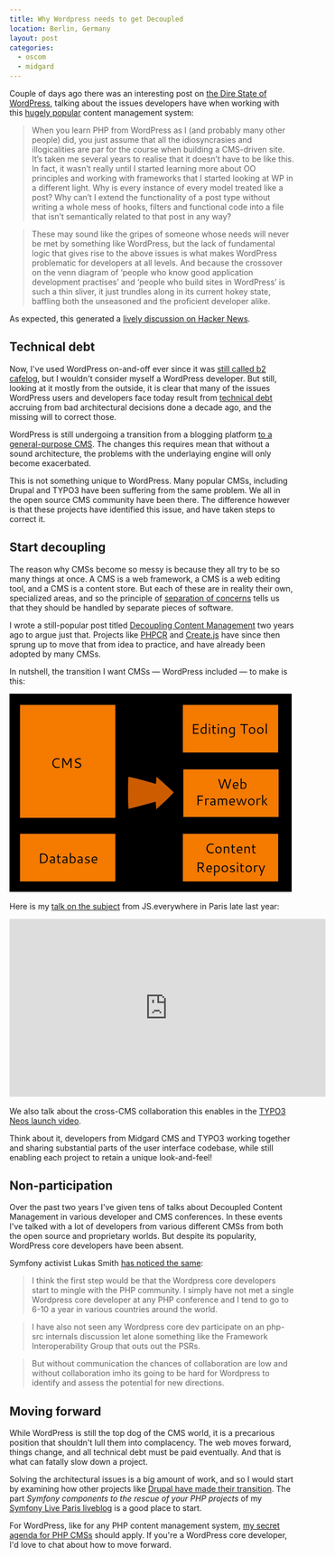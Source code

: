 ```yaml
---
title: Why Wordpress needs to get Decoupled
location: Berlin, Germany
layout: post
categories:
  - oscom
  - midgard
---
```

Couple of days ago there was an interesting post on [the Dire State of WordPress](http://jshakespeare.com/the-dire-state-of-wordpress/), talking about the issues developers have when working with this [hugely popular](http://en.wordpress.com/stats/) content management system:

> When you learn PHP from WordPress as I (and probably many other people) did, you just assume that all the idiosyncrasies and illogicalities are par for the course when building a CMS-driven site. It’s taken me several years to realise that it doesn’t have to be like this. In fact, it wasn’t really until I started learning more about OO principles and working with frameworks that I started looking at WP in a different light. Why is every instance of every model treated like a post? Why can’t I extend the functionality of a post type without writing a whole mess of hooks, filters and functional code into a file that isn’t semantically related to that post in any way?

> These may sound like the gripes of someone whose needs will never be met by something like WordPress, but the lack of fundamental logic that gives rise to the above issues is what makes WordPress problematic for developers at all levels. And because the crossover on the venn diagram of ‘people who know good application development practises’ and ‘people who build sites in WordPress’ is such a thin sliver, it just trundles along in its current hokey state, baffling both the unseasoned and the proficient developer alike.

As expected, this generated a [lively discussion on Hacker News](https://news.ycombinator.com/item?id=5407879).

## Technical debt

Now, I've used WordPress on-and-off ever since it was [still called b2 cafelog](http://codex.wordpress.org/History), but I wouldn't consider myself a WordPress developer. But still, looking at it mostly from the outside, it is clear that many of the issues WordPress users and developers face today result from [technical debt](http://en.wikipedia.org/wiki/Technical_debt) accruing from bad architectural decisions done a decade ago, and the missing will to correct those.

WordPress is still undergoing a transition from a blogging platform [to a general-purpose CMS](http://www.ducttapemarketing.com/blog/2011/02/28/wordpress-3-1-is-big-leap-into-cms/). The changes this requires mean that without a sound architecture, the problems with the underlaying engine will only become exacerbated.

This is not something unique to WordPress. Many popular CMSs, including Drupal and TYPO3 have been suffering from the same problem. We all in the open source CMS community have been there. The difference however is that these projects have identified this issue, and have taken steps to correct it.

## Start decoupling

The reason why CMSs become so messy is because they all try to be so many things at once. A CMS is a web framework, a CMS is a web editing tool, and a CMS is a content store. But each of these are in reality their own, specialized areas, and so the principle of [separation of concerns](http://en.wikipedia.org/wiki/Separation_of_concerns) tells us that they should be handled by separate pieces of software.

I wrote a still-popular post titled [Decoupling Content Management](http://bergie.iki.fi/blog/decoupling_content_management/) two years ago to argue just that. Projects like [PHPCR](http://phpcr.github.com) and [Create.js](http://createjs.org) have since then sprung up to move that from idea to practice, and have already been adopted by many CMSs.

In nutshell, the transition I want CMSs &mdash; WordPress included &mdash; to make is this:

![Decoupling Content Management](/files/decoupled-cms-architecture.png)

Here is my [talk on the subject](http://youtu.be/j4NoAFK-KNY) from JS.everywhere in Paris late last year:

<iframe width="560" height="315" src="http://www.youtube.com/embed/j4NoAFK-KNY" frameborder="0" allowfullscreen></iframe>

We also talk about the cross-CMS collaboration this enables in the [TYPO3 Neos launch video](http://vimeo.com/50883868).

Think about it, developers from Midgard CMS and TYPO3 working together and sharing substantial parts of the user interface codebase, while still enabling each project to retain a unique look-and-feel!

## Non-participation

Over the past two years I've given tens of talks about Decoupled Content Management in various developer and CMS conferences. In these events I've talked with a lot of developers from various different CMSs from both the open source and proprietary worlds. But despite its popularity, WordPress core developers have been absent.

Symfony activist Lukas Smith [has noticed the same](https://news.ycombinator.com/item?id=5414441):

> I think the first step would be that the Wordpress core developers start to mingle with the PHP community. I simply have not met a single Wordpress core developer at any PHP conference and I tend to go to 6-10 a year in various countries around the world.

> I have also not seen any Wordpress core dev participate on an php-src internals discussion let alone something like the Framework Interoperability Group that outs out the PSRs.

> But without communication the chances of collaboration are low and without collaboration imho its going to be hard for Wordpress to identify and assess the potential for new directions.

## Moving forward

While WordPress is still the top dog of the CMS world, it is a precarious position that shouldn't lull them into complacency. The web moves forward, things change, and all technical debt must be paid eventually. And that is what can fatally slow down a project.

Solving the architectural issues is a big amount of work, and so I would start by examining how other projects like [Drupal have made their transition](http://bergie.iki.fi/blog/drupal-and-collaboration/). The part *Symfony components to the rescue of your PHP projects* of my [Symfony Live Paris liveblog](http://bergie.iki.fi/blog/symfony-live/) is a good place to start.

For WordPress, like for any PHP content management system, [my secret agenda for PHP CMSs](http://bergie.iki.fi/blog/my_secret_agenda_for_php_content_management_systems/) should apply. If you're a WordPress core developer, I'd love to chat about how to move forward.
